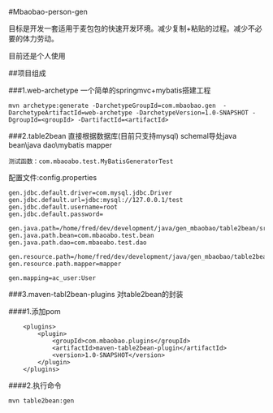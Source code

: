 #Mbaobao-person-gen

目标是开发一套适用于麦包包的快速开发环境。减少复制+粘贴的过程。减少不必要的体力劳动。

目前还是个人使用

##项目组成

###1.web-archetype 一个简单的springmvc+mybatis搭建工程

    mvn archetype:generate -DarchetypeGroupId=com.mbaobao.gen  -DarchetypeArtifactId=web-archetype -DarchetypeVersion=1.0-SNAPSHOT -DgroupId=<groupId> -DartifactId=<artifactId>

###2.table2bean 直接根据数据库(目前只支持mysql) schemal导处java bean\java dao\mybatis mapper

    测试函数：com.mbaoabo.test.MyBatisGeneratorTest

配置文件:config.properties

    gen.jdbc.default.driver=com.mysql.jdbc.Driver
    gen.jdbc.default.url=jdbc:mysql://127.0.0.1/test
    gen.jdbc.default.username=root
    gen.jdbc.default.password=
    
    gen.java.path=/home/fred/dev/development/java/gen_mbaobao/table2bean/src/test/java
    gen.java.path.bean=com.mbaoabo.test.bean
    gen.java.path.dao=com.mbaoabo.test.dao
    
    gen.resource.path=/home/fred/dev/development/java/gen_mbaobao/table2bean/src/test/resources
    gen.resource.path.mapper=mapper
    
    gen.mapping=ac_user:User


###3.maven-tabl2bean-plugins 对table2bean的封装


####1.添加pom

    	<plugins>
			<plugin>
				<groupId>com.mbaobao.plugins</groupId>
				<artifactId>maven-table2bean-plugin</artifactId>
				<version>1.0-SNAPSHOT</version>
			</plugin>
		</plugins>

####2.执行命令

    mvn table2bean:gen

